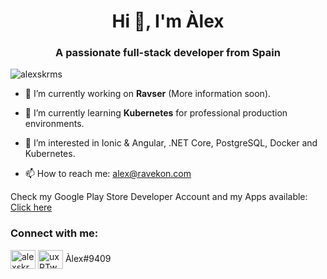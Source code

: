 <h1 align="center">Hi 👋, I'm Àlex</h1>
<h3 align="center">A passionate full-stack developer from Spain</h3>

<p align="left"> <img src="https://komarev.com/ghpvc/?username=alexskrms&label=Profile%20views&color=0e75b6&style=flat" alt="alexskrms" /> </p>

- 🔭 I’m currently working on **Ravser** (More information soon).

- 🌱 I’m currently learning **Kubernetes** for professional production environments.

- 👀 I’m interested in Ionic & Angular, .NET Core, PostgreSQL, Docker and Kubernetes.

- 📫 How to reach me: alex@ravekon.com

Check my Google Play Store Developer Account and my Apps available: <a href="https://play.google.com/store/apps/dev?id=6291504654782163583" target="_blank">Click here</a>

<h3 align="left">Connect with me:</h3>
<p align="left">
<a href="https://twitter.com/alexskrms" target="blank"><img align="center" src="https://camo.githubusercontent.com/c58e07fb34a45fd051183258b5860608dd86ac98dd151d0522e0575966082b88/68747470733a2f2f63646e2e6a7364656c6976722e6e65742f6e706d2f73696d706c652d69636f6e7340332e302e312f69636f6e732f747769747465722e737667" alt="alexskrms" height="30" width="40" /></a>
<img align="center" src="https://camo.githubusercontent.com/d2b9054acf780db7555f11e176ae9972ab37b5592dd6de068e3f826482f1bfee/68747470733a2f2f63646e2e6a7364656c6976722e6e65742f6e706d2f73696d706c652d69636f6e7340332e302e312f69636f6e732f646973636f72642e737667" alt="uxRTwDa" height="30" width="40" />
Àlex#9409
</p>
